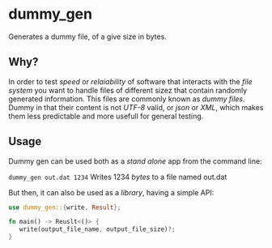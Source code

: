 # dummy_gen
Generates a dummy file, of a give size in bytes. 

## Why?
In order to test _speed_ or _relaiability_ of software that interacts with the _file system_ you want to handle files of different sizez 
that contain randomly generated information. This files are commonly known as _dummy files_. Dummy in that their content is not _UTF-8_ valid, or _json_ or _XML_,
which makes them less predictable and more usefull for general testing.

## Usage

Dummy gen can be used both as a _stand alone_ app from the command line:

``
dummy_gen out.dat 1234
``
Writes 1234 _bytes_ to a file named out.dat

But then, it can also be used as a _library_, having a simple API:

```rust
use dummy_gen::{write, Result};

fn main() -> Reuslt<()> {
   write(output_file_name, output_file_size)?;
}
```
